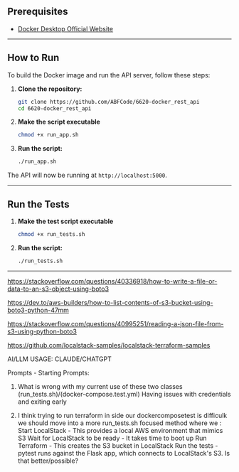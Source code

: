 ## Prerequisites

- [Docker Desktop Official Website](https://www.docker.com/products/docker-desktop)

---

## How to Run

To build the Docker image and run the API server, follow these steps:

1.  **Clone the repository:**

    ```sh
    git clone https://github.com/ABFCode/6620-docker_rest_api
    cd 6620-docker_rest_api
    ```

2.  **Make the script executable**

    ```sh
    chmod +x run_app.sh
    ```

3.  **Run the script:**
    ```sh
    ./run_app.sh
    ```

The API will now be running at `http://localhost:5000`.

---

## Run the Tests

1.  **Make the test script executable**

    ```sh
    chmod +x run_tests.sh
    ```

2.  **Run the script:**
    ```sh
    ./run_tests.sh
    ```

---

https://stackoverflow.com/questions/40336918/how-to-write-a-file-or-data-to-an-s3-object-using-boto3

https://dev.to/aws-builders/how-to-list-contents-of-s3-bucket-using-boto3-python-47mm

https://stackoverflow.com/questions/40995251/reading-a-json-file-from-s3-using-python-boto3

https://github.com/localstack-samples/localstack-terraform-samples

AI/LLM USAGE:
CLAUDE/CHATGPT 

Prompts - Starting Prompts: 
1. What is wrong with my current use of these two classes (run_tests.sh)/(docker-compose.test.yml) Having issues with credentials and exiting early

2. I think trying to run terraform in side our dockercomposetest is difficulk we should move into a more run_tests.sh focused method where we : Start LocalStack - This provides a local AWS environment that mimics S3
Wait for LocalStack to be ready - It takes time to boot up
Run Terraform - This creates the S3 bucket in LocalStack
Run the tests - pytest runs against the Flask app, which connects to LocalStack's S3. Is that better/possible?
